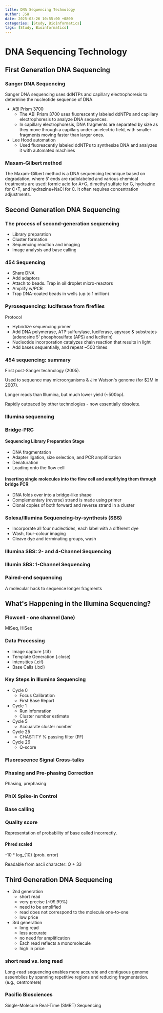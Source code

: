 ```yaml
---
title: DNA Sequencing Technology
author: JSH
date: 2025-03-26 10:55:00 +0800
categories: [Study, Bioinformatics]
tags: [Study, Bioinformatics]
---
```


# DNA Sequencing Technology

## First Generation DNA Sequencing

### Sanger DNA Sequencing
Sanger DNA sequencing uses ddNTPs and capillary electrophoresis to determine the nucleotide sequence of DNA.
* ABI Prism 3700
  * The ABI Prism 3700 uses fluorescently labeled ddNTPs and capillary electrophoresis to analyze DNA sequences.
  * In capillary electrophoresis, DNA fragments are separated by size as they move through a capillary under an electric field, with smaller fragments moving faster than larger ones.
* Lee Hood automation
  * Used fluorescently labeled ddNTPs to synthesize DNA and analyzes it with automated machines

### Maxam-Gilbert method
The Maxam-Gilbert method is a DNA sequencing technique based on degradation, where 5′ ends are radiolabeled and various chemical treatments are used: formic acid for A+G, dimethyl sulfate for G, hydrazine for C+T, and hydrazine+NaCl for C.
It often requires concentration adjustments.

## Second Generation DNA Sequencing

### The process of second-generation sequencing
* Library preparation
* Cluster formation
* Sequencing reaction and imaging
* Image analysis and base calling

### 454 Sequencing
* Share DNA
* Add adaptors
* Attach to beads. Trap in oil droplet micro-reactors
* Amplify w/PCR
* Trap DNA-coated beads in wells (up to 1 million)

### Pyrosequencing: luciferase from fireflies
Protocol
* Hybridize sequencing primer
* Add DNA polymerase, ATP sulfurylase, luciferase, apyrase & substrates (adenosine 5' phosphosulfate (APS) and luciferin)
* Nucleotide incorporation catalyzes chain reaction that results in light
* Add bases sequentially, and repeat ~500 times

### 454 sequencing: summary
First post-Sanger technology (2005).

Used to sequence may microorganisms & Jim Watson's genome (for $2M in 2007).

Longer reads than Illumina, but much lower yield (~500bp).

Rapidly outpaced by other technologies - now essentially obsolete.

### Illumina sequencing

### Bridge-PRC
#### Sequencing Library Preparation Stage
* DNA fragmentation
* Adapter ligation, size selection, and PCR amplification
* Denaturation <!-- DNA 분자가 두 가닥으로 분리되는 과정 -->
* Loading onto the flow cell
#### Inserting single molecules into the flow cell and amplifying them through bridge PCR
* DNA folds over into a bridge-like shape
* Complementary (reverse) strand is made using primer
* Clonal copies of both forward and reverse strand in a cluster

### Solexa/Illumina Sequencing-by-synthesis (SBS)
<!-- 이후 sequencing 과정 -->

* Incorporate all four nucleotides, each label with a different dye
* Wash, four-colour imaging
* Cleave dye and terminating groups, wash  <!-- 색이 계속 쌓이지 않도록 wash과정 거침 -->

<!-- 여기서 합성이 중단되어야 하는데, terminal blocker 이용. Fluorescently-labeled nucleotides를 사용하는 시퀀싱 과정에서, terminal blocker는 염기 추가 후 fluorescent 신호가 정확히 감지될 수 있도록 도와 -->

### Illumina SBS: 2- and 4-Channel Sequencing
<!-- 현재는 4채널 말고 2채널 사용함. 생각보다 잘 나오고, 비용도 저렴 -->
<!-- 2채널일 때, A 색, B 색, A+B 색, 색x 이렇게 하면 됨 -->

### Illumin SBS: 1-Channel Sequencing
<!-- 장점: 카메라가 색 구분 안해도 된다. 비용이 많이 저렴해짐. -->
<!-- 두번 나눠서 sequencing. 첫번째에는 A, T, 두번째에는 T, C. 두번 깜빡거리면 T. 한번도 안했으면 G. -->

### Paired-end sequencing
A molecular hack to sequence longer fragments
<!-- 양쪽으로 sequencing. 중간을 겹치게 디자인하면 중간 seqeuncing이 아주 높은 퀄리티로 된다 -->

<!-- paired-end sequencing에서 read 횟수는 몇 번까지 갈 수 있을까요?: 4번 이상. -->
<!-- 합성하고 떼고, sequencing 하고.. 할 수 있어서 여러번 시퀀싱 할 수 있다 (?) -->

## What's Happening in the Illumina Sequencing?
<!-- 이 챕터는 시험에는 내지는 않을 예정 -->

### Flowcell - one channel (lane)
MiSeq, HiSeq

### Data Processing
* Image capture (.tif)
* Template Generation (.close)
* Intensities (.cif)
* Base Calls (.bcl) <!-- sequence와 quality score가 있는 파일. 이거로 fastq 파일을 만든다 -->

### Key Steps in Illumina Sequencing
* Cycle 0
  * Focus Calibration
  * First Base Report
* Cycle 1
  * Run infomration
  * Cluster number estimate
* Cycle 5
  * Accuarate cluster number
* Cycle 25
  * CHASTITY % passing filter (PF)
* Cycle 26
  * Q-score

### Fluorescence Signal Cross-talks

### Phasing and Pre-phasing Correction
Phasing, <!-- 하나 뒤쳐짐 -->
prephasing <!-- 하나 더 들어감 -->

### PhiX Spike-in Control

### Base calling

### Quality score
Representation of probability of base called incorrectly.

#### Phred scaled
-10 * log_{10} (prob. error)

Readable from ascii character: Q + 33

## Third Generation DNA Sequencing
<!-- 원래 reference genome에서는 centromere가 없었다. 똑같은 서열이 반복되는 특징이 있어서 assembly하기 힘들었음 -->

<!-- 2세대와 비교해서 3세대 서열분석기의 가장 큰 차이점은? -->

* 2nd generation
  * short read
  * very precise (~99.99%)
  * need to be amplified
  * read does not correspond to the molecule one-to-one
  * low price
* 3rd generation
  * long read
  * less accurate
  * no need for amplification
  * Each read reflects a monomolecule
  * high in price

### short read vs. long read
Long-read sequencing enables more accurate and contiguous genome assemblies by spanning repetitive regions and reducing fragmentation.
(e.g., centromere)

<!-- long read seq의 예시
Friedreich's Ataxia. Repite expansion. methylation 증가로 볼 수도 있다. 증폭하지 않으니 methylation도 볼 수 있다.
RNA-seq를 long read로 보면 isoform을 확신을 가지고 볼 수 있다. -->

### Pacific Biosciences
Single-Molecule Real-Time (SMRT) Sequencing






